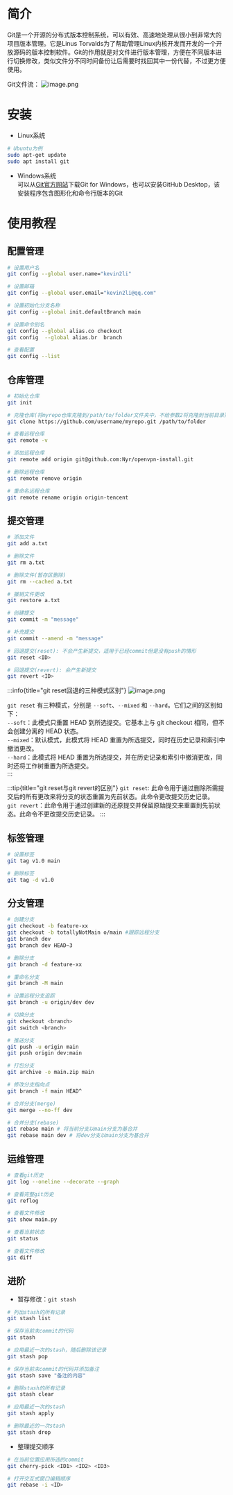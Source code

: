 # 简介
Git是一个开源的分布式版本控制系统，可以有效、高速地处理从很小到非常大的项目版本管理。它是Linus Torvalds为了帮助管理Linux内核开发而开发的一个开放源码的版本控制软件。Git的作用就是对文件进行版本管理，方便在不同版本进行切换修改，类似文件分不同时间备份让后需要时找回其中一份代替，不过更方便使用。

Git文件流：
![image.png](https://minio.kevin2li.top/image-bed/vanblog/img/5ca15d0a60362cb3f0ad630d0615d394.image.png)


<!-- more -->

# 安装
- Linux系统  
```bash
# Ubuntu为例
sudo apt-get update 
sudo apt install git
```

- Windows系统  
可以从[Git官方网站](https://git-scm.com/)下载Git for Windows，也可以安装GitHub Desktop，该安装程序包含图形化和命令行版本的Git

# 使用教程
## 配置管理
```bash
# 设置用户名
git config --global user.name="kevin2li"

# 设置邮箱
git config --global user.email="kevin2li@qq.com"

# 设置初始化分支名称
git config --global init.defaultBranch main

# 设置命令别名
git config --global alias.co checkout
git config  --global alias.br  branch

# 查看配置
git config --list
```

## 仓库管理
```bash
# 初始化仓库
git init

# 克隆仓库(将myrepo仓库克隆到/path/to/folder文件夹中，不给参数2将克隆到当前目录)
git clone https://github.com/username/myrepo.git /path/to/folder

# 查看远程仓库
git remote -v

# 添加远程仓库
git remote add origin git@github.com:Nyr/openvpn-install.git

# 删除远程仓库
git remote remove origin

# 重命名远程仓库
git remote rename origin origin-tencent
```

## 提交管理
```bash
# 添加文件
git add a.txt

# 删除文件
git rm a.txt

# 删除文件(暂存区删除)
git rm --cached a.txt

# 撤销文件更改
git restore a.txt

# 创建提交
git commit -m "message" 

# 补充提交
git commit --amend -m "message"

# 回退提交(reset): 不会产生新提交，适用于已经commit但是没有push的情形
git reset <ID>

# 回退提交(revert): 会产生新提交
git revert <ID>

```

:::info{title="git reset回退的三种模式区别"}
![image.png](https://minio.kevin2li.top/image-bed/vanblog/img/a4c1e10cc0f0ecc5fbdb1e8d69136988.image.png)

`git reset` 有三种模式，分别是 `--soft`、`--mixed` 和 `--hard`。它们之间的区别如下：  
`--soft`：此模式只重置 HEAD 到所选提交。它基本上与 git checkout 相同，但不会创建分离的 HEAD 状态。  
`--mixed`：默认模式，此模式将 HEAD 重置为所选提交，同时在历史记录和索引中撤消更改。  
`--hard`：此模式将 HEAD 重置为所选提交，并在历史记录和索引中撤消更改，同时还将工作树重置为所选提交。  
:::

:::tip{title="git reset与git revert的区别"}
`git reset`: 此命令用于通过删除所需提交后的所有更改来将分支的状态重置为先前状态。此命令更改提交历史记录。  
`git revert`：此命令用于通过创建新的还原提交并保留原始提交来重置到先前状态。此命令不更改提交历史记录。
:::

## 标签管理
```bash
# 设置标签
git tag v1.0 main

# 删除标签
git tag -d v1.0
```

## 分支管理
```bash
# 创建分支
git checkout -b feature-xx
git checkout -b totallyNotMain o/main #跟踪远程分支
git branch dev
git branch dev HEAD~3

# 删除分支
git branch -d feature-xx

# 重命名分支
git branch -M main

# 设置远程分支追踪
git branch -u origin/dev dev

# 切换分支
git checkout <branch>
git switch <branch>

# 推送分支
git push -u origin main
git push origin dev:main

# 打包分支
git archive -o main.zip main

# 修改分支指向点
git branch -f main HEAD^

# 合并分支(merge)
git merge --no-ff dev

# 合并分支(rebase)
git rebase main # 将当前分支以main分支为基合并
git rebase main dev # 将dev分支以main分支为基合并

```

## 运维管理
```bash
# 查看git历史
git log --oneline --decorate --graph

# 查看完整git历史
git reflog

# 查看文件修改
git show main.py

# 查看当前状态
git status

# 查看文件修改
git diff

```

## 进阶
- 暂存修改：`git stash`
```bash
# 列出stash的所有记录
git stash list

# 保存当前未commit的代码
git stash

# 应用最近一次的stash，随后删除该记录
git stash pop

# 保存当前未commit的代码并添加备注
git stash save "备注的内容"

# 删除stash的所有记录
git stash clear

# 应用最近一次的stash
git stash apply

# 删除最近的一次stash
git stash drop
```

- 整理提交顺序
```bash
# 在当前位置应用所选的commit
git cherry-pick <ID1> <ID2> <ID3>

# 打开交互式窗口编辑顺序
git rebase -i <ID>
```